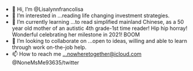 - 👋 Hi, I’m @Lisalynnfrancolisa
- 👀 I’m interested in ...reading life changing investment strategies.
- 🌱 I’m currently learning ...to read simplified mainland Chinese, as a 50 year old mother of an autistic 4th grade-1st time reader! Hip hip horray! Wonderful celebrating her milestone in 2021! BOOM 
- 💞️ I’m looking to collaborate on ...open to ideas, willing and able to learn through work on-the-job help. 
- 📫 How to reach me ...nowheretogether@icloud.com @NoneMsMe93635/twitter

<!---
Lisalynnfrancolisa/Lisalynnfrancolisa is a ✨ special ✨ repository because its `README.md` (this file) appears on your GitHub profile.
You can click the Preview link to take a look at your changes.
--->
